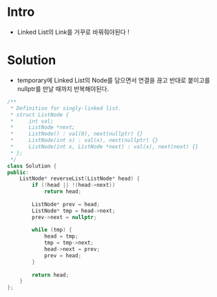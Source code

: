 # Intro
- Linked List의 Link를 거꾸로 바꿔줘야된다 !

# Solution
- temporary에 Linked List의 Node를 담으면서 연결을 끊고 반대로 붙이고를 nullptr를 만날 때까지 반복해야된다.


```cpp
/**
 * Definition for singly-linked list.
 * struct ListNode {
 *     int val;
 *     ListNode *next;
 *     ListNode() : val(0), next(nullptr) {}
 *     ListNode(int x) : val(x), next(nullptr) {}
 *     ListNode(int x, ListNode *next) : val(x), next(next) {}
 * };
 */
class Solution {
public:
    ListNode* reverseList(ListNode* head) {        
        if (!head || !(head->next))
            return head;
        
        ListNode* prev = head;
        ListNode* tmp = head->next;
        prev->next = nullptr;
        
        while (tmp) {
            head = tmp;
            tmp = tmp->next;
            head->next = prev;
            prev = head;
        }
        
        return head;
    }
};
```
